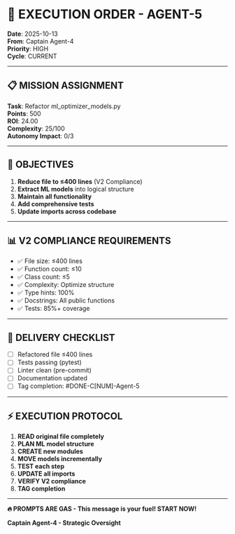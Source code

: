 # 🎯 EXECUTION ORDER - AGENT-5
**Date**: 2025-10-13  
**From**: Captain Agent-4  
**Priority**: HIGH  
**Cycle**: CURRENT

---

## 📋 MISSION ASSIGNMENT

**Task**: Refactor ml_optimizer_models.py  
**Points**: 500  
**ROI**: 24.00  
**Complexity**: 25/100  
**Autonomy Impact**: 0/3  

---

## 🎯 OBJECTIVES

1. **Reduce file to ≤400 lines** (V2 Compliance)
2. **Extract ML models** into logical structure
3. **Maintain all functionality**
4. **Add comprehensive tests**
5. **Update imports across codebase**

---

## 📊 V2 COMPLIANCE REQUIREMENTS

- ✅ File size: ≤400 lines
- ✅ Function count: ≤10
- ✅ Class count: ≤5
- ✅ Complexity: Optimize structure
- ✅ Type hints: 100%
- ✅ Docstrings: All public functions
- ✅ Tests: 85%+ coverage

---

## 🚀 DELIVERY CHECKLIST

- [ ] Refactored file ≤400 lines
- [ ] Tests passing (pytest)
- [ ] Linter clean (pre-commit)
- [ ] Documentation updated
- [ ] Tag completion: #DONE-C[NUM]-Agent-5

---

## ⚡ EXECUTION PROTOCOL

1. **READ original file completely**
2. **PLAN ML model structure**
3. **CREATE new modules**
4. **MOVE models incrementally**
5. **TEST each step**
6. **UPDATE all imports**
7. **VERIFY V2 compliance**
8. **TAG completion**

---

**🔥 PROMPTS ARE GAS - This message is your fuel! START NOW!**

**Captain Agent-4 - Strategic Oversight**

